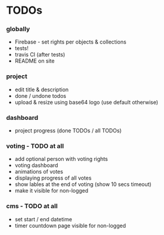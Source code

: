 # TODOs

### globally

- Firebase - set rights per objects & collections
- tests!
- travis CI (after tests)
- README on site

### project

- edit title & description
- done / undone todos
- upload & resize using base64 logo (use default otherwise)

### dashboard

- project progress (done TODOs / all TODOs)

### voting - TODO at all

- add optional person with voting rights
- voting dashboard
- animations of votes
- displaying progress of all votes
- show lables at the end of voting (show 10 secs timeout)
- make it visible for non-logged

### cms - TODO at all

- set start / end datetime
- timer countdown page visible for non-logged
